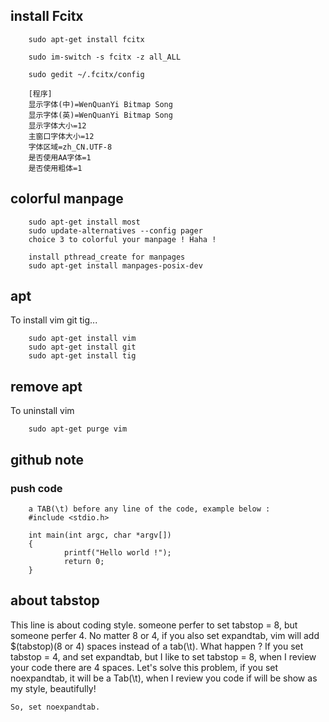 ## install Fcitx
        sudo apt-get install fcitx

        sudo im-switch -s fcitx -z all_ALL

        sudo gedit ~/.fcitx/config

        [程序]
        显示字体(中)=WenQuanYi Bitmap Song
        显示字体(英)=WenQuanYi Bitmap Song
        显示字体大小=12
        主窗口字体大小=12
        字体区域=zh_CN.UTF-8
        是否使用AA字体=1
        是否使用粗体=1

## colorful manpage
        sudo apt-get install most
        sudo update-alternatives --config pager
        choice 3 to colorful your manpage ! Haha !

        install pthread_create for manpages
        sudo apt-get install manpages-posix-dev
        
## apt
To install vim git tig...

        sudo apt-get install vim
        sudo apt-get install git
        sudo apt-get install tig

## remove apt
To uninstall vim
        
        sudo apt-get purge vim
## github note
### push code
        a TAB(\t) before any line of the code, example below :
        #include <stdio.h>
        
        int main(int argc, char *argv[])
        {
                printf("Hello world !");
                return 0;
        }
## about tabstop
This line is about coding style.
	someone perfer to set tabstop = 8, but someone perfer 4.
	No matter 8 or 4, if you also set expandtab, vim will add $(tabstop)(8
	or 4) spaces instead of a tab(\t). What happen ? If you set tabstop =
	4, and set expandtab, but I like to set tabstop = 8, when I review
	your code there are 4 spaces. Let's solve this problem, if you set
	noexpandtab, it will be a Tab(\t), when I review you code if will be
	show as my style, beautifully!

	So, set noexpandtab.
